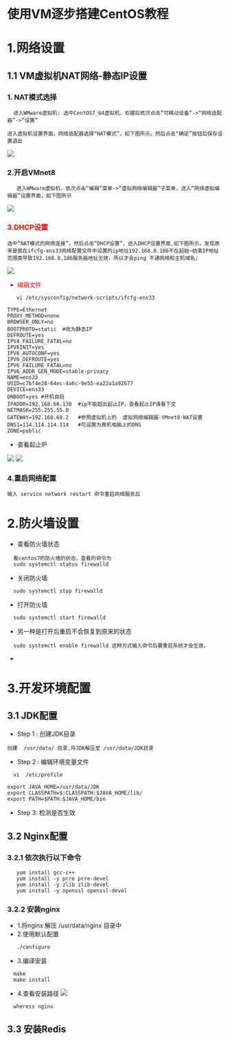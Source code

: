 # 使用VM逐步搭建CentOS教程

# 1.网络设置 
## 1.1 VM虚拟机NAT网络-静态IP设置
### 1. NAT模式选择
 ```
   进入WMware虚拟机: 选中CentOS7_64虚拟机，右键后依次点击“可移动设备”->“网络适配器”->“设置”

进入虚拟机设置界面，网络适配器选择“NAT模式”，如下图所示。然后点击“确定”按钮后保存设置退出
 ```
![](/about/media/pic/nat-1.png)
### 2.开启VMnet8
 ```
    进入WMware虚拟机，依次点击“编辑”菜单->“虚拟网络编辑器”子菜单，进入“网络虚拟编辑器”设置界面，如下图所示
 ```
![](/about/media/pic/nat-2.png)
 
### <font color='red'>**3.DHCP设置**</font>
 ```
 选中“NAT模式的网络连接”，然后点击“DHCP设置”，进入DHCP设置界面,如下图所示。发现原来是我在ifcfg-ens33网络配置文件中设置的ip地址192.168.0.186不在起始~结束IP地址范围类导致192.168.0.186服务器地址无效，所以才会ping 不通网络和主机域名;
 ```
 ![](/about/media/pic/nat-2.png)
-  <font color='red'>编辑文件</font>
```
   vi /etc/sysconfig/network-scripts/ifcfg-ens33
```
```
TYPE=Ethernet
PROXY_METHOD=none
BROWSER_ONLY=no
BOOTPROTO=static  #改为静态IP
DEFROUTE=yes
IPV4_FAILURE_FATAL=no
IPV6INIT=yes
IPV6_AUTOCONF=yes
IPV6_DEFROUTE=yes
IPV6_FAILURE_FATAL=no
IPV6_ADDR_GEN_MODE=stable-privacy
NAME=ens33
UUID=c7bf4e28-64ec-4a6c-9e55-ea22a1a92677
DEVICE=ens33
ONBOOT=yes #开机自启
IPADDR=192.168.68.130  #ip不能超出起止IP，查看起止IP请看下文
NETMASK=255.255.55.0 
GATEWAY=192.168.68.2   #参照虚拟机上的  虚拟网络编辑器-VMnet8-NAT设置
DNS1=114.114.114.114   #可设置为真机电脑上的DNS  
ZONE=public

```
 - 查看起止IP

 ![](/about/media/pic/nat-4.png)
  ![](/about/media/pic/nat-5.png)
 
### 4.重启网络配置
```
输入 service network restart 命令重启网络服务后
```
# 2.防火墙设置

 - 查看防火墙状态
 ```
   看centos7的防火墙的状态，查看的命令为 
   sudo systemctl status firewalld
 ```
 - 关闭防火墙
```
  sudo systemctl stop firewalld
```
 - 打开防火墙
```
  sudo systemctl start firewalld
``` 
 - 另一种是打开后重启不会恢复到原来的状态
```
  sudo systemctl enable firewalld 这种方式输入命令后要重启系统才会生效。
```
 - 
# 3.开发环境配置
## 3.1 JDK配置
 - Step 1 : 创建JDK目录
 ```
 创建  /usr/data/ 目录,将JDK解压至 /usr/data/JDK目录
```
 - Step 2 : 编辑环境变量文件
 ```
   vi  /etc/profile
 ```
 ```
export JAVA_HOME=/usr/data/JDK
export CLASSPATH=$:CLASSPATH:$JAVA_HOME/lib/
export PATH=$PATH:$JAVA_HOME/bin
 ```
 - Step 3: 检测是否生效

## 3.2 Nginx配置
### 3.2.1 依次执行以下命令
```
   yum install gcc-c++
   yum install -y pcre pcre-devel
   yum install -y zlib zlib-devel
   yum install -y openssl openssl-devel
```
### 3.2.2 安装nginx
 - 1.将nginx 解压 /usr/data/nginx 目录中
 - 2.使用默认配置
 ```
    ./configure
```
 - 3.编译安装
```
  make
  make install    
```
 - 4.查看安装路径
 ![](/about/media/pic/whereisnginx.jpg)
```
  whereis nginx
```
## 3.3 安装Redis

